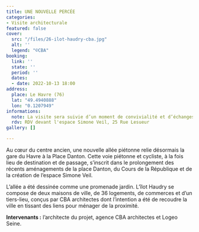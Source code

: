 ```yaml
---
title: UNE NOUVELLE PERCÉE
categories:
- Visite architecturale
featured: false
cover:
  src: "/files/26-ilot-haudry-cba.jpg"
  alt: ''
  legend: "©CBA"
booking:
  link: ''
  state: ''
  period: ''
  dates:
  - date: 2022-10-13 18:00
address:
  place: Le Havre (76)
  lat: "49.4940888"
  lon: "0.1207949"
informations:
  note: La visite sera suivie d’un moment de convivialité et d’échanges
  rdv: RDV devant l'espace Simone Veil, 25 Rue Lesueur
gallery: []

---
```

Au cœur du centre ancien, une nouvelle allée piétonne relie désormais la gare du Havre à la Place Danton. Cette voie piétonne et cycliste, à la fois lieu de destination et de passage, s’inscrit dans le prolongement des récents aménagements de la place Danton, du Cours de la République et de la création de l’espace Simone Veil.

L’allée a été dessinée comme une promenade jardin. L’îlot Haudry se compose de deux maisons de ville, de 36 logements, de commerces et d’un tiers-lieu, conçus par CBA architectes dont l’intention a été de recoudre la ville en tissant des liens pour ménager de la proximité.

**Intervenants :** l’architecte du projet, agence CBA architectes et Logeo Seine.